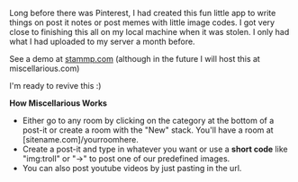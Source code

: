 Long before there was Pinterest, I had created this fun little app to write things on post it notes or post memes with little image codes.
I got very close to finishing this all on my local machine when it was stolen. I only had what I had uploaded to my server a month before.

See a demo at <a href="stammp.com">stammp.com</a> (although in the future I will host this at miscellarious.com)

I'm ready to revive this :)

**How Miscellarious Works**

+ Either go to any room by clicking on the category at the bottom of a post-it or create a room with the "New" stack. 
You'll have a room at [sitename.com]/yourroomhere.
+ Create a post-it and type in whatever you want or use a <strong>short code</strong> like "img:troll" or "->" to post one of our predefined images.
+ You can also post youtube videos by just pasting in the url.